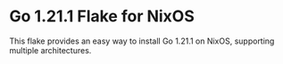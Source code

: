 # Go 1.21.1 Flake for NixOS

This flake provides an easy way to install Go 1.21.1 on NixOS, supporting multiple architectures.
